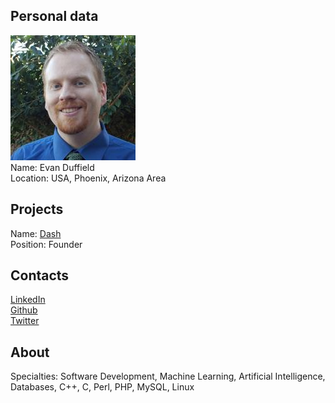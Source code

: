 ## Personal data
![ photo](../people/photo/evan_duffield.jpg)  
Name: Evan Duffield  
Location: USA, Phoenix, Arizona Area  
## Projects 
Name: [Dash](../projects/dash.md)  
Position: Founder
## Contacts
[LinkedIn](https://www.linkedin.com/in/evan-duffield-98645515)  
[Github](https://github.com/eduffield222)  
[Twitter](https://twitter.com/eduffield44)  
## About
Specialties: Software Development, Machine Learning, Artificial Intelligence, Databases, C++, C, Perl, PHP, MySQL, Linux

